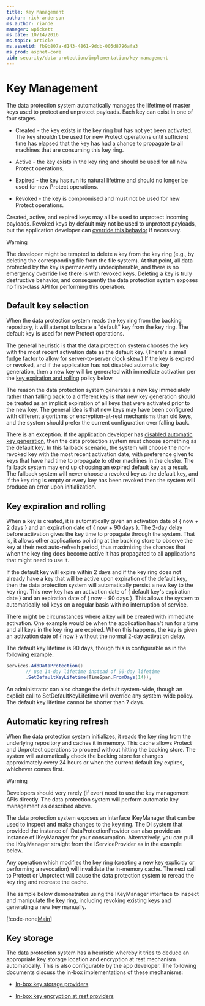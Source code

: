 ```yaml
---
title: Key Management
author: rick-anderson
ms.author: riande
manager: wpickett
ms.date: 10/14/2016
ms.topic: article
ms.assetid: fb9b807a-d143-4861-9ddb-005d8796afa3
ms.prod: aspnet-core
uid: security/data-protection/implementation/key-management
---
```

# Key Management

<a name=data-protection-implementation-key-management></a>

The data protection system automatically manages the lifetime of master keys used to protect and unprotect payloads. Each key can exist in one of four stages.

* Created - the key exists in the key ring but has not yet been activated. The key shouldn't be used for new Protect operations until sufficient time has elapsed that the key has had a chance to propagate to all machines that are consuming this key ring.

* Active - the key exists in the key ring and should be used for all new Protect operations.

* Expired - the key has run its natural lifetime and should no longer be used for new Protect operations.

* Revoked - the key is compromised and must not be used for new Protect operations.

Created, active, and expired keys may all be used to unprotect incoming payloads. Revoked keys by default may not be used to unprotect payloads, but the application developer can [override this behavior](../consumer-apis/dangerous-unprotect.md#data-protection-consumer-apis-dangerous-unprotect) if necessary.

>[!WARNING]
> The developer might be tempted to delete a key from the key ring (e.g., by deleting the corresponding file from the file system). At that point, all data protected by the key is permanently undecipherable, and there is no emergency override like there is with revoked keys. Deleting a key is truly destructive behavior, and consequently the data protection system exposes no first-class API for performing this operation.

## Default key selection

When the data protection system reads the key ring from the backing repository, it will attempt to locate a "default" key from the key ring. The default key is used for new Protect operations.

The general heuristic is that the data protection system chooses the key with the most recent activation date as the default key. (There's a small fudge factor to allow for server-to-server clock skew.) If the key is expired or revoked, and if the application has not disabled automatic key generation, then a new key will be generated with immediate activation per the [key expiration and rolling](xref:security/data-protection/implementation/key-management#data-protection-implementation-key-management-expiration) policy below.

The reason the data protection system generates a new key immediately rather than falling back to a different key is that new key generation should be treated as an implicit expiration of all keys that were activated prior to the new key. The general idea is that new keys may have been configured with different algorithms or encryption-at-rest mechanisms than old keys, and the system should prefer the current configuration over falling back.

There is an exception. If the application developer has [disabled automatic key generation](../configuration/overview.md#data-protection-configuring-disable-automatic-key-generation), then the data protection system must choose something as the default key. In this fallback scenario, the system will choose the non-revoked key with the most recent activation date, with preference given to keys that have had time to propagate to other machines in the cluster. The fallback system may end up choosing an expired default key as a result. The fallback system will never choose a revoked key as the default key, and if the key ring is empty or every key has been revoked then the system will produce an error upon initialization.

<a name=data-protection-implementation-key-management-expiration></a>

## Key expiration and rolling

When a key is created, it is automatically given an activation date of { now + 2 days } and an expiration date of { now + 90 days }. The 2-day delay before activation gives the key time to propagate through the system. That is, it allows other applications pointing at the backing store to observe the key at their next auto-refresh period, thus maximizing the chances that when the key ring does become active it has propagated to all applications that might need to use it.

If the default key will expire within 2 days and if the key ring does not already have a key that will be active upon expiration of the default key, then the data protection system will automatically persist a new key to the key ring. This new key has an activation date of { default key's expiration date } and an expiration date of { now + 90 days }. This allows the system to automatically roll keys on a regular basis with no interruption of service.

There might be circumstances where a key will be created with immediate activation. One example would be when the application hasn't run for a time and all keys in the key ring are expired. When this happens, the key is given an activation date of { now } without the normal 2-day activation delay.

The default key lifetime is 90 days, though this is configurable as in the following example.

````csharp
services.AddDataProtection()
       // use 14-day lifetime instead of 90-day lifetime
       .SetDefaultKeyLifetime(TimeSpan.FromDays(14));
   ````

An administrator can also change the default system-wide, though an explicit call to SetDefaultKeyLifetime will override any system-wide policy. The default key lifetime cannot be shorter than 7 days.

## Automatic keyring refresh

When the data protection system initializes, it reads the key ring from the underlying repository and caches it in memory. This cache allows Protect and Unprotect operations to proceed without hitting the backing store. The system will automatically check the backing store for changes approximately every 24 hours or when the current default key expires, whichever comes first.

>[!WARNING]
> Developers should very rarely (if ever) need to use the key management APIs directly. The data protection system will perform automatic key management as described above.

The data protection system exposes an interface IKeyManager that can be used to inspect and make changes to the key ring. The DI system that provided the instance of IDataProtectionProvider can also provide an instance of IKeyManager for your consumption. Alternatively, you can pull the IKeyManager straight from the IServiceProvider as in the example below.

Any operation which modifies the key ring (creating a new key explicitly or performing a revocation) will invalidate the in-memory cache. The next call to Protect or Unprotect will cause the data protection system to reread the key ring and recreate the cache.

The sample below demonstrates using the IKeyManager interface to inspect and manipulate the key ring, including revoking existing keys and generating a new key manually.

[!code-none[Main](key-management/samples/key-management.cs)]

## Key storage

The data protection system has a heuristic whereby it tries to deduce an appropriate key storage location and encryption at rest mechanism automatically. This is also configurable by the app developer. The following documents discuss the in-box implementations of these mechanisms:

* [In-box key storage providers](key-storage-providers.md#data-protection-implementation-key-storage-providers)

* [In-box key encryption at rest providers](key-encryption-at-rest.md#data-protection-implementation-key-encryption-at-rest-providers)
